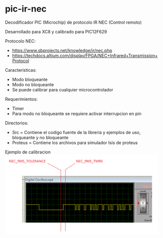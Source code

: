# pic-ir-nec
Decodificador PIC (Microchip) de protocolo IR NEC (Control remoto)

Desarrollado para XC8 y calibrado para PIC12F629

Protocolo NEC: 
- https://www.sbprojects.net/knowledge/ir/nec.php
- https://techdocs.altium.com/display/FPGA/NEC+Infrared+Transmission+Protocol

Caracteristicas:
- Modo bloqueante
- Modo no bloqueante
- Se puede calibrar para cualquier microcontrolador

Requerimientos:
- Timer
- Para modo no bloqueante se requiere activar interrupcion en pin

Directorios:
- Src = Contiene el codigo fuente de la libreria y ejemplos de uso, bloqueante y no bloqueante
- Proteus = Contiene los archivos para simulador Isis de proteus

Ejemplo de calibracion
![alt text](https://raw.githubusercontent.com/gemunet/pic-ir-nec/master/ex-calibration.png)
